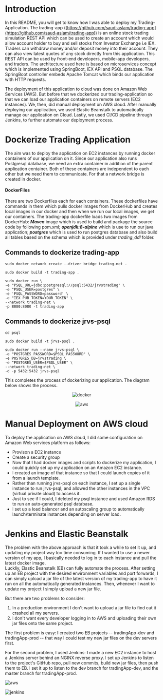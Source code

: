 

# Introduction
In this README, you will get to know how I was able to deploy my Trading-Application. The trading-app ([https://github.com/saud-aslam/trading-app](https://github.com/saud-aslam/trading-app)) is an online stock trading simulation REST API which can be used to create an account which would allow account holder to buy and sell stocks from Investor Exchange i.e IEX. Traders can withdraw money and/or deposit money into their account. They can also view latest quotes of any stock directly from this application. This REST API can be used by front-end developers, mobile-app developers, and traders. The architecture used here is based on microservices concept which is implemented using SpringBoot, IEX API and PSQL database. The SpringBoot controller embeds Apache Tomcat which binds our application with HTTP requests.

The deployment of this application to cloud was done on Amazon Web Services (AWS). But before that we dockerized our trading-application so that we can load our application containers on remote servers (EC2 instances). We, then, did manual deployment on AWS cloud. After manually deploying our application, we used Elastic Beanstalk to automatically manage our application on Cloud. Lastly, we used CI/CD pipeline through Jenkins, to further automate our deployment process.


# Dockerize Trading Application

The aim was to deploy the application on EC2 instances by running docker containers of our application on it. Since our application also runs Postgresql database, we need an extra container in addition of the parent application container. Both of these containers are independent to each other but we need them to communicate. For that a network bridge is created in docker. 
#### DockerFiles
There are two Dockerfiles each for each containers. These dockerfiles have commands in them which pulls docker images from DockerHub and creates local images in our docker and then when we run our local images, we get our containers. The trading-app dockerfile loads two images from DockerHub: ***Maven*** image which is used to build and package the source code by following pom.xml; ***openjdk:8-alpine*** which is use to run our java application; ***postgres*** which is used to run postgres database and  also build all tables based on the schema which is provided under *trading_ddl* folder.






## Commands to dockerize trading-app

```
sudo docker network create --driver bridge trading-net .

```
```
sudo docker build -t trading-app .

```
```
sudo docker run \
-e "PSQL_URL=jdbc:postgresql://psql:5432/jrvstrading" \
-e "PSQL_USER=postgres" \
-e 'PSQL_PASSWORD=password' \
-e "IEX_PUB_TOKEN=YOUR_TOKEN" \
--network trading-net \
-p 8080:8080 -t trading-app

```

## Commands to dockerize jrvs-psql


```
cd psql

sudo docker build -t jrvs-psql .

sudo docker run --name jrvs-psql \
-e "POSTGRES_PASSWORD=$PSQL_PASSWORD" \
-e POSTGRES_DB=jrvstrading \
-e "POSTGRES_USER=$PSQL_USER" \
--network trading-net \
-d -p 5432:5432 jrvs-psql

```

This completes the process of dockerizing our application. The diagram below shows the process.
 <p align="center">
 <img src="src/assets/images/docker.png" alt="docker"></p>
  <p align="center">
  <img src="src/assets/images/docker1.png" alt="aws"></p>


# Manual Deployment on AWS cloud

To deploy the application on AWS cloud, I did some configuration on Amazon Web services platform as follows:
- Provison a EC2 instance
- Create a security group
-   Now that I had docker images and scripts to dockerize my application, I could quickly set up my application on an Amazon EC2 instance.
-   I created an image of that instance so that I could launch copies of it from a launch template.
-   Rather than running jrvs-psql on each instance, I set up a single instance to run jrvs-psql, and allowed the other instances in the VPC (virtual private cloud) to access it.
-   Just to see if I could, I deleted my psql instance and used Amazon RDS to run an auto-generated psql database.
-   I set up a load balancer and an autoscaling group to automatically launch/terminate instances depending on server load.



# Jenkins and Elastic Beanstalk

The problem with the above approach is that it took a while to set it up, and updating my project way too time consuming. If I wanted to use a newer version of my app, I basically needed to log in to each instance and pull the latest docker image.  
Luckliy, Elastic Beanstalk (EB) can fully automate the process. After setting up an EB project with the desired environment variables and port forwards, I can simply upload a jar file of the latest version of my trading-app to have it run on all the automatically generated instances. Then, whenever I want to update my project I simply upload a new jar file.

But there are two problems to consider:

1.  In a production environment I don't want to upload a jar file to find out it crashed all my servers.
2.  I don't want every developer logging in to AWS and uploading their own jar files onto the same project.

The first problem is easy: I created two EB projects -- tradingApp-dev and tradingApp-prod -- that way I could test my new jar files on the dev servers first.

For the second problem, I used Jenkins: I made a new EC2 instance to host a Jenkins server behind an NGINX reverse proxy. I set up Jenkins to listen to the project's GitHub repo, pull new commits, build new jar files, then push them to EB. I set it up to listen to the dev branch for tradingApp-dev, and the master branch for tradingApp-prod.


 
   <img src="src/assets/images/trading-aws.png" alt="aws"></p>

  <img src="src/assets/images/Jenkins.png" alt="jenkins"></p>

<!--stackedit_data:
eyJoaXN0b3J5IjpbLTU4MDAxNDQ1MSwxNDIxMDI4ODAxLC00OT
cxNTkzMjksMTYzMDc0MjIwLDQ3NDMxOTE5NCwtMzA1MDE3OTgw
LDE4MjcwMTM4MTEsLTE2MTc2MTg4MjIsMjA2ODIzMTkzNywtMz
k0MzE3ODEwXX0=
-->
